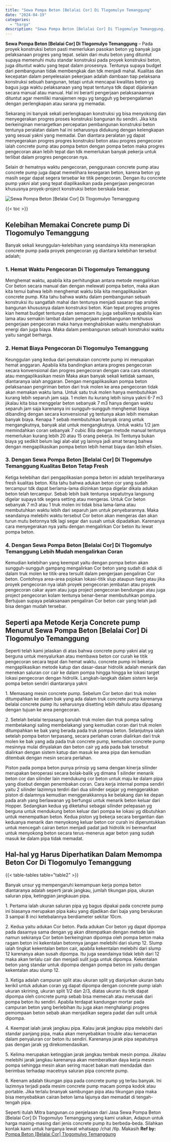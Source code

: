 ```yaml
---
title: "Sewa Pompa Beton [Belalai Cor] Di Tlogomulyo Temanggung"
date: "2024-04-19"
categories: 
  - "harga"
description: "Sewa Pompa Beton [Belalai Cor] Di Tlogomulyo Temanggung. Seperti itulah Mitra bangunan.co penjelasan dari Jasa Sewa Pompa Beton [Belalai Cor] Di Tlogomulyo..."
---
```


**Sewa Pompa Beton \[Belalai Cor\] Di Tlogomulyo Temanggung** – Pada proyek konstruksi beton pasti memerlukan pasokan beton yg banyak juga pelaksanaan progres yang tepat. selain dari mutu beton yang dituntut supaya memenuhi mutu standar konstruksi pada proyek konstruksi beton, juga dituntut waktu yang tepat dalam prosesnya. Tentunya supaya budget dari pembangunan tidak membengkak dan tdk menjadi mahal. Kualitas dan kecepatan dalam penyelesaian pekerjaan adalah dambaan tiap pelaksana konstruksi sebuah bangunan, tetapi untuk mencapai kwalitas beton yg bagus juga waktu pelaksanaan yang tepat tentunya tdk dapat dijalankan secara manual atau manual. Hal ini berarti pengerjaan pelaksanaannya dituntut agar memiliki manajemen regu yg tangguh yg berpengalaman dengan perlengkapan atau sarana yg memadai.

Sekarang ini banyak sekali perlengkapan konstruksi yg bisa menyokong dan menyegerakan progres proses konstruksi bangunan itu sendiri. Jika kita berkeinginan menargetkan percepatan pembangunan konstruksi beton tentunya peralatan dalam hal ini seharusnya didukung dengan kelengkapan yang sesuai yakni yang memadai. Dan diantara peralatan yg dapat menyegerakan progres progres konstruksi beton atau progres pengecoran ialah concrete pump atau pompa beton dengan pompa beton maka progres pengecoran akan lebih tepat dan tdk memerlukan banyak pekerja untuk terlibat dalam progres pengecoran nya.

Selain dr hematnya waktu pengecoran, penggunaan concrete pump atau concrete pump juga dapat memelihara kesegaran beton, karena beton yg masih segar dapat segera tersebar ke titik pengecoran. Dengan itu concrete pump yakni alat yang tepat diaplikasikan pada pengerjaan pengecoran khususnya proyek-project konstruksi beton berskala besar.

![Sewa Pompa Beton [Belalai Cor] Di Tlogomulyo Temanggung](/images/sewa-concrete-pump-34.png)

{{< toc >}}

## Kelebihan Memakai Concrete pump Di Tlogomulyo Temanggung

Banyak sekali keunggulan-kelebihan yang seandainya kita menerapkan concrete pump pada proyek pengecoran yg diantara kelebihan tersebut adalah;

### 1\. Hemat Waktu Pengecoran Di Tlogomulyo Temanggung

Menghemat waktu, apabila kita perhitungkan antara metode mengalirkan Cor beton secara manual dan dengan melewati pompa beton, maka akan kita temui bahwa lebih menghemat waktu bila kita mengaplikasikan concrete pump. Kita tahu bahwa waktu dalam pembangunan sebuah konstruksi itu sangatlah mahal dan tentunya menjadi sasaran tiap arsitek bangunan khususnya dalam konstruksi beton. Kian tepat progres progres kian hemat budget tentunya dan semacam itu juga sebaliknya apabila kian lama atau semakin lambat dalam pengerjaan pembangunan terkhusus pengerjaan pengecoran maka hanya menghabiskan waktu menghabiskan energi dan juga biaya. Maka dalam pembangunan sebuah konstruksi waktu yaitu sangat berharga.

### 2\. Hemat Biaya Pengecoran Di Tlogomulyo Temanggung

Keunggulan yang kedua dari pemakaian concrete pump ini merupakan hemat anggaran. Apabila kita bandingkan antara progres pengecoran secara konvensional dan progres pengecoran dengan cara cara otomatis atau mengaplikasikan mesin Maka akan banyak sekali ketidak samaan, diantaranya ialah anggaran. Dengan mengaplikasikan pompa beton pelaksanaan pengiriman beton dari truk molen ke area pengecoran tidak akan memakan waktu lama. Untuk satu truk molen hanya membutuhkan kurang lebih separuh jam saja. 1 molen itu kurang lebih isinya yakni 6-7 m3 jikalau kita bisa menggelar beton sebanyak 7 m3 hanya dengan waktu separuh jam saja karenanya ini sungguh-sungguh menghemat biaya dibanding dengan secara konvensional yg tentunya akan lebih memakan banyak biaya. Kenapa ? sebab membutuhkan banyak orang untuk mengangkutnya, banyak alat untuk mengangkutnya. Untuk waktu 1/2 jam memindahkan coran sebanyak 7 cubic Bila dengan metode manual tentunya memerlukan kurang lebih 20 atau 15 orang pekerja. Ini Tentunya bukan biaya yg sedikit belum lagi alat-alat yg lainnya jadi amat terang bahwa dengan mengaplikasikan pompa beton lebih hemat biaya dan lebih efisien.

### 3\. Dengan Sewa Pompa Beton \[Belalai Cor\] Di Tlogomulyo Temanggung Kualitas Beton Tetap Fresh

Ketiga kelebihan dari pengaplikasian pompa beton ini adalah terpeliharanya fresh kualitas beton. Kita tahu bahwa adukan beton cor yang sudah tercampur tdk dapat berlama-lama diizinkan tanpa digelar dikala adukan beton telah tercampur. Sebab lebih baik tentunya sepatutnya langsung digelar supaya tdk segera setting atau mengeras. Untuk Cor beton sebanyak 7 m3 atau 1 truk molen ini tidak bisa lama-lama atau membutuhkan waktu lebih dari separuh jam untuk penyebarannya. Maka seandainya melebihi waktu tersebut Cor beton akan mengeras dan akan turun mutu betonnya tdk lagi segar dan susah untuk dipadatkan. Karenanya cara menyegerakan nya yaitu dengan mengalirkan Cor beton itu lewat pompa beton.

### 4\. Dengan Sewa Pompa Beton \[Belalai Cor\] Di Tlogomulyo Temanggung Lebih Mudah mengalirkan Coran

Kemudian kelebihan yang keempat yaitu dengan pompa beton akan sungguh-sungguh gampang mengalirkan Cor beton yang sudah di aduk di dalam truk molen ke titik-area tersulit dalam pengerjaan pengaliran Cor beton. Contohnya area-area pojokan lokasi-titik slup ataupun tiang atau jika proyek pengecoran nya ialah proyek pengecoran jembatan atau proyek pengecoran cakar ayam atau juga project pengecoran bendungan atau juga project pengecoran kolam tentunya benar-benar membutuhkan pompa. Bertujuan supaya pelaksanaan pengaliran Cor beton cair yang telah jadi bisa dengan mudah tersebar.

## Seperti apa Metode Kerja Concrete pump Menurut Sewa Pompa Beton \[Belalai Cor\] Di Tlogomulyo Temanggung

Seperti telah kami jelaskan di atas bahwa concrete pump yakni alat yg berguna untuk menyalurkan atau membawa beton cor curah ke titik pengecoran secara tepat dan hemat waktu. concrete pump ini bekerja mengaplikasikan metode katup dan dasar-dasar hidrolik adalah menarik dan menekan saluran cor cair ke dalam pompa hingga hingga ke lokasi target lokasi pengecoran dengan hidrolik. Langkah-langkah dalam sistem kerja pompa beton sendiri diantaranya yakni

1\. Memasang mesin concrete pump. Sebelum Cor beton dari truk molen ditumpahkan ke dalam bak yang ada dalam truk concrete pump karenanya belalai concrete pump itu seharusnya disetting lebih dahulu atau dipasang dengan tujuan ke area pengecoran.

2\. Setelah belalai terpasang barulah truk molen dan truk pompa saling membelakangi saling membelakangi yang kemudian coran dari truk molen ditumpahkan ke bak yang berada pada truk pompa beton. Selanjutnya ialah setelah pompa beton terpasang, secara perlahan coran dialirkan dari truk molen ke bak yang ada pada truk concrete pump, kemudian concrete pump mesinnya mulai dinyalakan dan beton cair yg ada pada bak tersebut dialirkan dengan sistem katup dan masuk ke area pipa dan kemudian ditembak dengan mesin secara perlahan.

Piston pada pompa beton punya prinsip yg sama dengan kinerja silinder merupakan beroperasi secara bolak-balik yg dimana 1 silinder menarik beton cor dan silinder lain mendukung cor beton untuk maju ke dalam pipa yang disebut dengan penembakan coran. Cara kerja internal pompa sendiri yaitu 2 silinder lazimnya terdiri dari dua silinder sejajar yg menggerakkan piston di dalamnya kemudian menggerakkannya ke belakang dan ke depan pada arah yang berlawanan yg berfungsi untuk menarik beton keluar dari Hopper. Sedangkan kedua yg diketahui sebagai silinder pelepasan yg berguna untuk mendukung beton keluar dari pompa ke lokasi yg dibutuhkan untuk menempatkan beton. Kedua piston yg bekerja secara bergantian dan keduanya menarik dan menyokong keluar beton cor curah ini diperuntukkan untuk mencegah cairan beton menjadi padat jadi hidrolik ini bermanfaat untuk menyokong beton secara terus-menerus agar beton yang sudah masuk ke dalam pipa tidak memadat.

## Hal-hal yg Harus Diperhatikan Dalam Memompa Beton Cor Di Tlogomulyo Temanggung

{{< table-tables table="table2" >}}

Banyak unsur yg mempengaruhi kemampuan kerja pompa beton diantaranya adalah seperti jarak jangkau, jumlah tikungan pipa, ukuran saluran pipa, ketinggian jangkauan pipa.

1\. Pertama ialah ukuran saluran pipa yg bagus dipakai pada concrete pump ini biasanya merupakan pipa kaku yang dijadikan dari baja yang berukuran 3 sampai 8 inci ketebalannya berdiameter sekitar 10cm.

2\. Kedua yaitu adukan Cor beton. Pada adukan Cor beton yg dapat dipompa pada dasarnya sama dengan yg akan ditempatkan dengan metode lain namun sekiranya Cor beton berkeinginan dipompa oleh pompa beton maka ragam beton ini kekentalan betonnya jangan melebihi dari slump 12. Slump ialah tingkat kekentalan beton cair, apabila kekentalan melebihi dari slump 12 karenanya akan susah dipompa. Itu juga seandainya tidak lebih dari 12 maka akan terlalu cair dan menjadi sulit juga untuk dipompa. Kekentalan beton yang standar untuk dipompa dengan pompa beton ini yaitu dengan kekentalan atau slump 12.

3\. Ketiga adalah campuran split atau ukuran split yg dianjurkan ukuran batu kerikil untuk adukan coran yg dapat dipompa dengan concrete pump ialah ukuran skrining, ukuran split 1/2 dan 2/3, diatas ukuran itu tdk dapat dipompa oleh concrete pump sebab bisa memecah atau merusak dari pompa beton itu sendiri. Apabila terdapat kandungan mortar pada campuran beton yang berlebihan itu juga akan menghalangi progres pemompaan beton sebab akan menjadikan segera padat dan sulit untuk dipompa.

4\. Keempat ialah jarak jangkau pipa. Kalau jarak jangkau pipa melebihi dari standar panjang pipa, maka akan menyebabkan trouble atau kemacetan dalam penyaluran cor beton itu sendiri. Karenanya jarak pipa sepatutnya pas dengan jarak yg direkomendasikan.

5\. Kelima merupakan ketinggian jarak jangkau tembak mesin pompa. Jikalau melebihi jarak jangkau karenanya akan memberatkan daya kerja mesin pompa sehingga mesin akan sering macet bakan mati mendadak dan berimbas terhadap macetnya saluran pipa concrete pump.

6\. Keenam adalah tikungan pipa pada concrete pump yg terlau banyak. Ini lazimnya terjadi pada mesim concrete pump macam pompa kodok atau portable. Jika terlalu bnanyak sambungan pipa atau tikungan pipa maka bisa menyebabkan cairan beton lama lajunya dan memadat di tengah-tengah pipa.

Seperti itulah Mitra bangunan.co penjelasan dari Jasa Sewa Pompa Beton \[Belalai Cor\] Di Tlogomulyo Temanggung yang kami uraikan, Adapun untuk harga masing-masing dari jenis concrete pump itu berbeda-beda. Silahkan kontak kami untuk harganya lewat whatsapp /chat /tlp. Makasih
**Ref by:** [Pompa Beton [Belalai Cor] Tlogomulyo Temanggung](https://id.wikipedia.org/wiki/Pompa)
